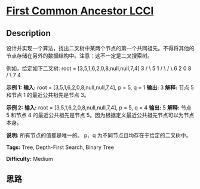 # [First Common Ancestor LCCI][title]

## Description

设计并实现一个算法，找出二叉树中某两个节点的第一个共同祖先。不得将其他的节点存储在另外的数据结构中。注意：这不一定是二叉搜索树。

例如，给定如下二叉树: root = [3,5,1,6,2,0,8,null,null,7,4]
                3       / \      5   1     / \ / \    6  2 0  8      / \     7   4    

**示例 1:**
            **输入:** root = [3,5,1,6,2,0,8,null,null,7,4], p = 5, q = 1    **输出:** 3    **解释:** 节点 5 和节点 1 的最近公共祖先是节点 3。

**示例 2:**
            **输入:** root = [3,5,1,6,2,0,8,null,null,7,4], p = 5, q = 4    **输出:** 5    **解释:** 节点 5 和节点 4 的最近公共祖先是节点 5。因为根据定义最近公共祖先节点可以为节点本身。

**说明:**
            所有节点的值都是唯一的。    p、q 为不同节点且均存在于给定的二叉树中。


**Tags:** Tree, Depth-First Search, Binary Tree

**Difficulty:** Medium

## 思路

[title]: https://leetcode-cn.com/problems/first-common-ancestor-lcci
